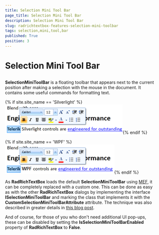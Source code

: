 ```yaml
---
title: Selection Mini Tool Bar
page_title: Selection Mini Tool Bar
description: Selection Mini Tool Bar
slug: radrichtextbox-features-selection-mini-toolbar
tags: selection,mini,tool,bar
published: True
position: 3
---
```


# Selection Mini Tool Bar



## 

__SelectionMiniToolBar__ is a floating toolbar that appears next to the current position after making a selection with the mouse in the document. It contains some useful commands for formatting text.
  

{% if site.site_name == 'Silverlight' %}
![](images/RadRichTextBox_Features_SelectionMiniToolbar_01.png){% endif %}

{% if site.site_name == 'WPF' %}
![](images/RadRichTextBox_Features_SelectionMiniToolbar_01_WPF.png){% endif %}

As __RadRichTextBox__ loads the default __SelectionMiniToolBar__ using [MEF](http://mef.codeplex.com/), it can be completely replaced with a custom one. This can be done as easy as with the other __RadRichTextBox__ dialogs by implementing the interface __ISelectionMiniToolBar__ and marking the class that implements it with the __CustomSelectionMiniToolBarAttribute__  attribute.  The technique was also described in greater details in [this blog post](http://blogs.telerik.com/xamlteam/posts/10-09-28/some-tricks-with-mef-up-the-sleeve-of-radrichtextbox-for-silverlight.aspx).
        

And of course, for those of you who don't need additional UI pop-ups, these can be disabled by setting the __IsSelectionMiniToolBarEnabled__ property of __RadRichTextBox__ to __False__.
        
